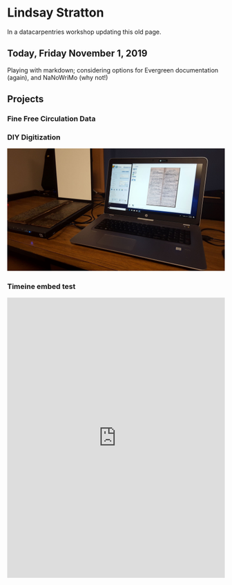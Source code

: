 # Lindsay Stratton

In a datacarpentries workshop updating this old page.

## Today, Friday November 1, 2019

Playing with markdown; considering options for Evergreen documentation (again), and NaNoWriMo (why not!)

## Projects

### Fine Free Circulation Data

### DIY Digitization
![scanner pic](https://github.com/strattonl/strattonl.github.io/blob/master/images/diydigitization_scanning_resized.jpg)

### Timeine embed test
<iframe src='https://cdn.knightlab.com/libs/timeline3/latest/embed/index.html?source=1sBTLQxMkuug7W70TUM7zWugxdMIYg-KOV8e8T8XQDwg&font=Default&lang=en&timenav_position=top&hash_bookmark=true&initial_zoom=2&height=650' width='100%' height='650' webkitallowfullscreen mozallowfullscreen allowfullscreen frameborder='0'></iframe>
